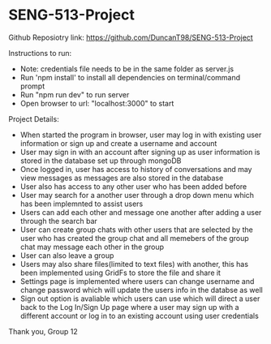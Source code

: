# SENG-513-Project

Github Reposiotry link: https://github.com/DuncanT98/SENG-513-Project

Instructions to run:
- Note: credentials file needs to be in the same folder as server.js 
- Run 'npm install' to install all dependencies on terminal/command prompt
- Run "npm run dev" to run server
- Open browser to url: "localhost:3000" to start 

Project Details:
- When started the program in browser, user may log in with existing user information or sign up and create a username and account 
- User may sign in with an account after signing up as user information is stored in the database set up  through mongoDB
- Once logged in, user has access to history of conversations and may view messages as messages are also stored in the database
- User also has access to any other user who has been added before
- User may search for a another user through a drop down menu which has been implemnted to assist users
- Users can add each other and message one another after adding a user through the search bar
- User can create group chats with other users that are selected by the user who has created the group chat and all memebers of the group chat may message each other in the group
- User can also leave a group
- Users may also share files(limited to text files) with another, this has been implemented using GridFs to store the file and share it
- Settings page is implemented where users can change username and change password which will update the users info in the databse as well
- Sign out option is avaliable which users can use which will direct a user back to the Log In/Sign Up page where a user may sign up with a different account or log in to an existing account using user credentials

Thank you, 
Group 12
